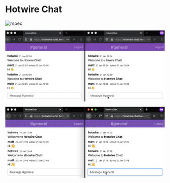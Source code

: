 # Hotwire Chat

![rspec](https://github.com/mdominiak/hotwire-chat/workflows/rspec/badge.svg)

![Hotwire Chat Demo](public/chat.gif)

![Hotwire Chat Demo](public/chat1.gif)
